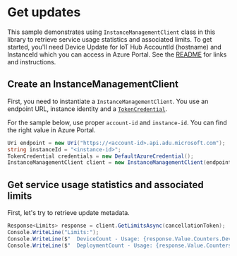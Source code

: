 # Get updates

This sample demonstrates using `InstanceManagementClient` class in this library to retrieve service usage statistics and associated limits. To get started, you'll need Device Update for IoT Hub AccountId (hostname) and InstanceId which you can access in Azure Portal. See the [README](https://github.com/Azure/azure-sdk-for-net/tree/main/sdk/deviceupdate/Azure.IoT.DeviceUpdate/README.md) for links and instructions.

## Create an InstanceManagementClient

First, you need to instantiate a `InstanceManagementClient`. You use an endpoint URL, instance identity and a [`TokenCredential`](https://github.com/Azure/azure-sdk-for-net/blob/main/sdk/identity/Azure.Identity/README.md#credentials).

For the sample below, use proper `account-id` and `instance-id`. You can find the right value in Azure Portal.

```C# Snippet:AzDeviceUpdateSample7_CreateInstanceManagementClient
Uri endpoint = new Uri("https://<account-id>.api.adu.microsoft.com");
string instanceId = "<instance-id>";
TokenCredential credentials = new DefaultAzureCredential();
InstanceManagementClient client = new InstanceManagementClient(endpoint, instanceId, credentials);
```

## Get service usage statistics and associated limits

First, let's try to retrieve update metadata.

```C# Snippet:AzDeviceUpdateSample7_GetLimitsAsync
Response<Limits> response = client.GetLimitsAsync(cancellationToken);
Console.WriteLine("Limits:");
Console.WriteLine($"  DeviceCount - Usage: {response.Value.Counters.DeviceCount.Usage}, Quota: {response.Value.Counters.DeviceCount.Quota}";
Console.WriteLine($"  DeploymentCount - Usage: {response.Value.Counters.DeploymentCount.Usage}, Quota: {response.Value.Counters.DeploymentCount.Quota}";
```
